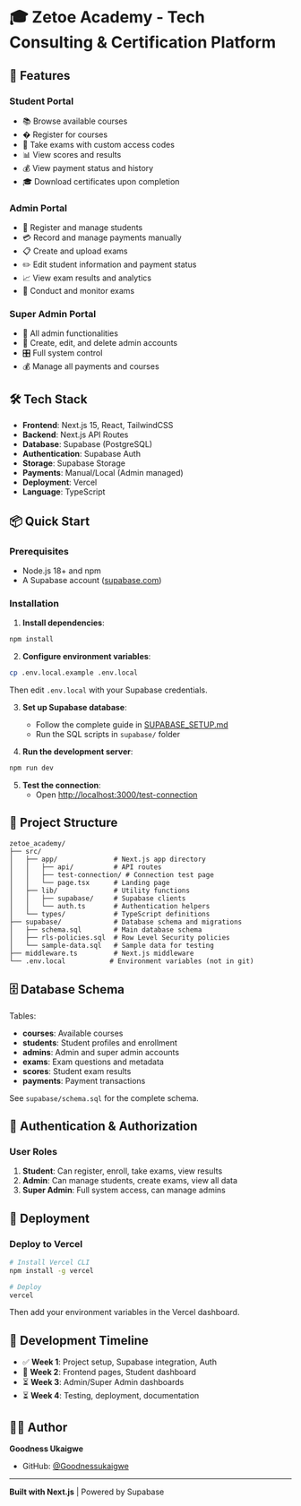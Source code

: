 # 🎓 Zetoe Academy - Tech Consulting & Certification Platform


## 🚀 Features

### Student Portal

- 📚 Browse available courses
- � Register for courses
- 📝 Take exams with custom access codes
- 📊 View scores and results
- 💰 View payment status and history
- 🎓 Download certificates upon completion

### Admin Portal

- 👥 Register and manage students
- 💳 Record and manage payments manually
- 📋 Create and upload exams
- ✏️ Edit student information and payment status
- 📈 View exam results and analytics
- 🔐 Conduct and monitor exams

### Super Admin Portal

- 🔑 All admin functionalities
- 👔 Create, edit, and delete admin accounts
- 🎛️ Full system control
- 💰 Manage all payments and courses

## 🛠️ Tech Stack

- **Frontend**: Next.js 15, React, TailwindCSS
- **Backend**: Next.js API Routes
- **Database**: Supabase (PostgreSQL)
- **Authentication**: Supabase Auth
- **Storage**: Supabase Storage
- **Payments**: Manual/Local (Admin managed)
- **Deployment**: Vercel
- **Language**: TypeScript

## 📦 Quick Start

### Prerequisites

- Node.js 18+ and npm
- A Supabase account ([supabase.com](https://supabase.com))

### Installation

1. **Install dependencies**:

```bash
npm install
```

2. **Configure environment variables**:

```bash
cp .env.local.example .env.local
```

Then edit `.env.local` with your Supabase credentials.

3. **Set up Supabase database**:

   - Follow the complete guide in [SUPABASE_SETUP.md](./SUPABASE_SETUP.md)
   - Run the SQL scripts in `supabase/` folder

4. **Run the development server**:

```bash
npm run dev
```

5. **Test the connection**:
   - Open [http://localhost:3000/test-connection](http://localhost:3000/test-connection)

## 📁 Project Structure

```
zetoe_academy/
├── src/
│   ├── app/              # Next.js app directory
│   │   ├── api/          # API routes
│   │   ├── test-connection/ # Connection test page
│   │   └── page.tsx      # Landing page
│   ├── lib/              # Utility functions
│   │   ├── supabase/     # Supabase clients
│   │   └── auth.ts       # Authentication helpers
│   └── types/            # TypeScript definitions
├── supabase/             # Database schema and migrations
│   ├── schema.sql        # Main database schema
│   ├── rls-policies.sql  # Row Level Security policies
│   └── sample-data.sql   # Sample data for testing
├── middleware.ts         # Next.js middleware
└── .env.local           # Environment variables (not in git)
```

## 🗄️ Database Schema

Tables:

- **courses**: Available courses
- **students**: Student profiles and enrollment
- **admins**: Admin and super admin accounts
- **exams**: Exam questions and metadata
- **scores**: Student exam results
- **payments**: Payment transactions

See `supabase/schema.sql` for the complete schema.

## 🔐 Authentication & Authorization

### User Roles

1. **Student**: Can register, enroll, take exams, view results
2. **Admin**: Can manage students, create exams, view all data
3. **Super Admin**: Full system access, can manage admins

## 🚢 Deployment

### Deploy to Vercel

```bash
# Install Vercel CLI
npm install -g vercel

# Deploy
vercel
```

Then add your environment variables in the Vercel dashboard.

## 📝 Development Timeline

- ✅ **Week 1**: Project setup, Supabase integration, Auth
- 🔄 **Week 2**: Frontend pages, Student dashboard
- ⏳ **Week 3**: Admin/Super Admin dashboards
- ⏳ **Week 4**: Testing, deployment, documentation

## 👨‍💻 Author

**Goodness Ukaigwe**

- GitHub: [@Goodnessukaigwe](https://github.com/Goodnessukaigwe)

---

**Built with Next.js** | Powered by Supabase

